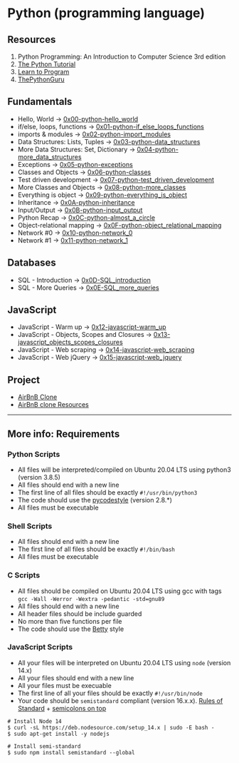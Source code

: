 # Python (programming language)
## Resources
1. Python Programming: An Introduction to Computer Science 3rd edition
2. [The Python Tutorial](https://docs.python.org/3.4/tutorial/index.html)
3. [Learn to Program](https://www.youtube.com/playlist?list=PLGLfVvz_LVvTn3cK5e6LjhgGiSeVlIRwt)
4. [ThePythonGuru](./https://thepythonguru.com/)

## Fundamentals
* Hello, World -> [0x00-python-hello_world](./0x00-python-hello_world)
* if/else, loops, functions -> [0x01-python-if_else_loops_functions](./0x01-python-if_else_loops_functions)
* imports & modules -> [0x02-python-import_modules](./0x02-python-import_modules)
* Data Structures: Lists, Tuples -> [0x03-python-data_structures](./0x03-python-data_structures)
* More Data Structures: Set, Dictionary -> [0x04-python-more_data_structures](./0x04-python-more_data_structures)
* Exceptions -> [0x05-python-exceptions](./0x05-python-exceptions)
* Classes and Objects -> [0x06-python-classes](./0x06-python-classes)
* Test driven development -> [0x07-python-test_driven_development](./0x07-python-test_driven_development)
* More Classes and Objects -> [0x08-python-more_classes](./0x08-python-more_classes)
* Everything is object -> [0x09-python-everything_is_object](./0x09-python-everything_is_object)
* Inheritance -> [0x0A-python-inheritance](./0x0A-python-inheritance)
* Input/Output -> [0x0B-python-input_output](./0x0B-python-input_output)
* Python Recap -> [0x0C-python-almost_a_circle](./0x0C-python-almost_a_circle)
* Object-relational mapping -> [0x0F-python-object_relational_mapping](./0x0F-python-object_relational_mapping)
* Network #0 -> [0x10-python-network_0](./0x10-python-network_0)
* Network #1 -> [0x11-python-network_1](./0x10-python-network_1)

## Databases
* SQL - Introduction -> [0x0D-SQL_introduction](./0x0D-SQL_introduction)
* SQL - More Queries -> [0x0E-SQL_more_queries](./0x0E-SQL_more_queries)

## JavaScript
* JavaScript - Warm up -> [0x12-javascript-warm_up](./0x12-javascript-warm_up)
* JavaScript - Objects, Scopes and Closures -> [0x13-javascript_objects_scopes_closures](./0x13-javascript_objects_scopes_closures)
* JavaScript - Web scraping -> [0x14-javascript-web_scraping](./0x14-javascript-web_scraping)
* JavaScript - Web jQuery -> [0x15-javascript-web_jquery](./0x15-javascript-web_jquery)

## Project
* [AirBnB Clone](https://github.com/leroysb/AirBnB_clone)
* [AirBnB clone Resources](./AirBnB_resources)

***

## More info: Requirements

### Python Scripts
* All files will be interpreted/compiled on Ubuntu 20.04 LTS using python3 (version 3.8.5)
* All files should end with a new line
* The first line of all files should be exactly `#!/usr/bin/python3`
* The code should use the [pycodestyle](./https://github.com/PyCQA/pycodestyle/issues/466) (version 2.8.*)
* All files must be executable

### Shell Scripts
* All files should end with a new line
* The first line of all files should be exactly `#!/bin/bash`
* All files must be executable

### C Scripts
* All files should be compiled on Ubuntu 20.04 LTS using gcc with tags `gcc -Wall -Werror -Wextra -pedantic -std=gnu89`
* All files should end with a new line
* All header files should be include guarded
* No more than five functions per file
* The code should use the [Betty](https://github.com/holbertonschool/Betty) style

### JavaScript Scripts
* All your files will be interpreted on Ubuntu 20.04 LTS using `node` (version 14.x)
* All your files should end with a new line
* All your files must be execuable
* The first line of all your files should be exactly `#!/usr/bin/node`
* Your code should be `semistandard` compliant (version 16.x.x). [Rules of Standard](https://standardjs.com/rules.html) + [semicolons on top](https://github.com/standard/semistandard)

```
# Install Node 14
$ curl -sL https://deb.nodesource.com/setup_14.x | sudo -E bash -
$ sudo apt-get install -y nodejs

# Install semi-standard
$ sudo npm install semistandard --global
```

